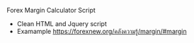 Forex Margin Calculator Script
- Clean HTML and Jquery script
- Examample  https://forexnew.org/คลังความรู้/margin/#margin
